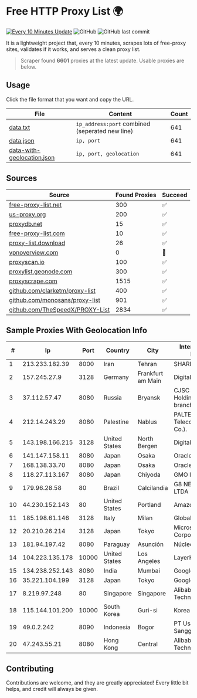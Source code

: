 
# Free HTTP Proxy List 🌍

[![Every 10 Minutes Update](https://github.com/mertguvencli/http-proxy-list/actions/workflows/main.yml/badge.svg?branch=main)](https://github.com/mertguvencli/http-proxy-list/actions/workflows/main.yml)
![GitHub](https://img.shields.io/github/license/mertguvencli/http-proxy-list)
![GitHub last commit](https://img.shields.io/github/last-commit/mertguvencli/http-proxy-list)

It is a lightweight project that, every 10 minutes, scrapes lots of free-proxy sites, validates if it works, and serves a clean proxy list.


> Scraper found **6601** proxies at the latest update. Usable proxies are below.

## Usage

Click the file format that you want and copy the URL.


|File|Content|Count|
|----|-------|-----|
|[data.txt](https://raw.githubusercontent.com/mertguvencli/http-proxy-list/main/proxy-list/data.txt)|`ip_address:port` combined (seperated new line)|641|
|[data.json](https://raw.githubusercontent.com/mertguvencli/http-proxy-list/main/proxy-list/data.json)|`ip, port`|641|
|[data-with-geolocation.json](https://raw.githubusercontent.com/mertguvencli/http-proxy-list/main/proxy-list/data-with-geolocation.json)|`ip, port, geolocation`|641|

## Sources

|Source|Found Proxies|Succeed|
|------|-------------|-------|
|[free-proxy-list.net](https://free-proxy-list.net)|300|✅|
|[us-proxy.org](https://www.us-proxy.org)|200|✅|
|[proxydb.net](http://proxydb.net)|15|✅|
|[free-proxy-list.com](https://free-proxy-list.com/?page=&port=&type%5B%5D=http&type%5B%5D=https&up_time=0&search=Search)|10|✅|
|[proxy-list.download](https://www.proxy-list.download/HTTP)|26|✅|
|[vpnoverview.com](https://vpnoverview.com/privacy/anonymous-browsing/free-proxy-servers)|0|🚫|
|[proxyscan.io](https://www.proxyscan.io)|100|✅|
|[proxylist.geonode.com](https://proxylist.geonode.com/api/proxy-list?limit=300&page=1&sort_by=lastChecked&sort_type=desc&protocols=http,https)|300|✅|
|[proxyscrape.com](https://api.proxyscrape.com/v2/?request=displayproxies&protocol=http&timeout=10000&country=all&ssl=all&anonymity=all)|1515|✅|
|[github.com/clarketm/proxy-list](https://raw.githubusercontent.com/clarketm/proxy-list/master/proxy-list-raw.txt)|400|✅|
|[github.com/monosans/proxy-list](https://raw.githubusercontent.com/monosans/proxy-list/main/proxies/http.txt)|901|✅|
|[github.com/TheSpeedX/PROXY-List](https://raw.githubusercontent.com/TheSpeedX/PROXY-List/master/http.txt)|2834|✅|


## Sample Proxies With Geolocation Info

|#|Ip|Port|Country|City|Internet Service Provider|
|-|--|----|-------|----|-------------------------|
|1|213.233.182.39|8000|Iran|Tehran|SHARIF-EDU|
|2|157.245.27.9|3128|Germany|Frankfurt am Main|DigitalOcean, LLC|
|3|37.112.57.47|8080|Russia|Bryansk|CJSC "ER-Telecom Holding" Bryansk branch|
|4|212.14.243.29|8080|Palestine|Nablus|PALTEL (Palestine Telecommunications Co.).|
|5|143.198.166.215|3128|United States|North Bergen|DigitalOcean, LLC|
|6|141.147.158.11|8080|Japan|Osaka|Oracle Corporation|
|7|168.138.33.70|8080|Japan|Osaka|Oracle Corporation|
|8|118.27.113.167|8080|Japan|Chiyoda|GMO Internet, Inc.|
|9|179.96.28.58|80|Brazil|Calcilandia|G8 NETWORKS LTDA|
|10|44.230.152.143|80|United States|Portland|Amazon.com, Inc.|
|11|185.198.61.146|3128|Italy|Milan|Global Router LLC|
|12|20.210.26.214|3128|Japan|Tokyo|Microsoft Corporation|
|13|181.94.197.42|8080|Paraguay|Asunción|Núcleo S.A.|
|14|104.223.135.178|10000|United States|Los Angeles|LayerHost|
|15|134.238.252.143|8080|India|Mumbai|Google LLC|
|16|35.221.104.199|3128|Japan|Tokyo|Google LLC|
|17|8.219.97.248|80|Singapore|Singapore|Alibaba (US) Technology Co., Ltd.|
|18|115.144.101.200|10000|South Korea|Guri-si|Korea Telecom|
|19|49.0.2.242|8090|Indonesia|Bogor|PT Usaha Adi Sanggoro|
|20|47.243.55.21|8080|Hong Kong|Central|Alibaba (US) Technology Co., Ltd.|



## Contributing

Contributions are welcome, and they are greatly appreciated! Every
little bit helps, and credit will always be given.

